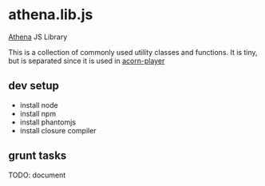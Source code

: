 # athena.lib.js

[Athena](http://athena.ai) JS Library

This is a collection of commonly used utility classes and functions.
It is tiny, but is separated since it is used in
[acorn-player](http://github.com/athenalabs/acorn-player)

## dev setup

* install node
* install npm
* install phantomjs
* install closure compiler

## grunt tasks

TODO: document

